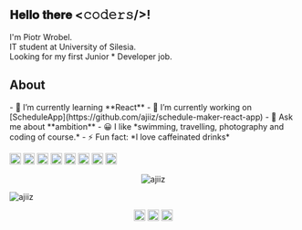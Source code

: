 <h2>𝐇𝐞𝐥𝐥𝐨 𝐭𝐡𝐞𝐫𝐞 <𝚌𝚘𝚍𝚎𝚛𝚜/>!</h2>
<p>I'm Piotr Wrobel.<br />
IT student at University of Silesia.<br />
Looking for my first Junior * Developer job.</p>

<h2>About</h2>
- 🌱 I’m currently learning **React**
- 🔭 I’m currently working on [ScheduleApp](https://github.com/ajiiz/schedule-maker-react-app)
- 💬 Ask me about **ambition** 
- 😀 I like *swimming, travelling, photography and coding of course.*
- ⚡ Fun fact: *I love caffeinated drinks*

<p align="left"><img src="https://konpa.github.io/devicon/devicon.git/icons/react/react-original-wordmark.svg" alt="react" width="20" height="20"/> <img src="https://konpa.github.io/devicon/devicon.git/icons/cplusplus/cplusplus-original.svg" alt="cplusplus" width="20" height="20"/> <img src="https://konpa.github.io/devicon/devicon.git/icons/css3/css3-original-wordmark.svg" alt="css3" width="20" height="20"/> <img src="https://konpa.github.io/devicon/devicon.git/icons/html5/html5-original-wordmark.svg" alt="html5" width="20" height="20"/> <img src="https://konpa.github.io/devicon/devicon.git/icons/java/java-original-wordmark.svg" alt="java" width="20" height="20"/> <img src="https://konpa.github.io/devicon/devicon.git/icons/javascript/javascript-original.svg" alt="javascript" width="20" height="20"/> <img src="https://konpa.github.io/devicon/devicon.git/icons/mysql/mysql-original-wordmark.svg" alt="mysql" width="20" height="20"/> <img src="https://konpa.github.io/devicon/devicon.git/icons/sass/sass-original.svg" alt="sass" width="20" height="20"/></p><p align="center"> <img src="https://github-readme-stats.vercel.app/api?username=ajiiz&show_icons=true" alt="ajiiz" /> </p>

<p align="left"> <img src="https://komarev.com/ghpvc/?username=ajiiz" alt="ajiiz" /> </p>

<p align="center">
<a href="https://dev.to/ajiiz" target="blank"><img align="center" src="https://cdn.jsdelivr.net/npm/simple-icons@3.0.1/icons/dev-dot-to.svg" alt="ajiiz" height="20" width="20" /></a>
<a href="https://fb.com/piotr.wrobel.99" target="blank"><img align="center" src="https://cdn.jsdelivr.net/npm/simple-icons@3.0.1/icons/facebook.svg" alt="piotr.wrobel.99" height="20" width="20" /></a>
<a href="https://instagram.com/piotr_wrobel_" target="blank"><img align="center" src="https://cdn.jsdelivr.net/npm/simple-icons@3.0.1/icons/instagram.svg" alt="piotr_wrobel_" height="20" width="20" /></a>
</p>

